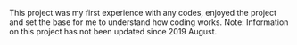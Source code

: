This project was my first experience with any codes, enjoyed the project and set the base for me to understand how coding works.</b>
Note: Information on this project has not been updated since 2019 August.
